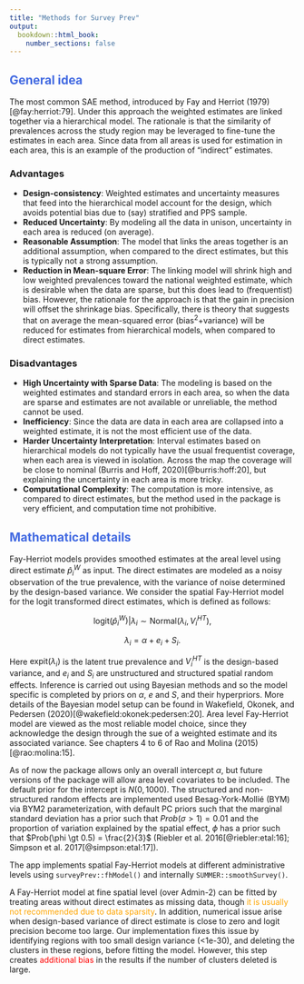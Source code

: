 ```yaml
---
title: "Methods for Survey Prev"
output:
  bookdown::html_book:
    number_sections: false
---
```


## <span style="color:royalblue">General idea</span>

The most common SAE method, introduced by Fay and Herriot
(1979)[@fay:herriot:79]. Under this approach the weighted estimates are linked together via a hierarchical model. The
rationale is that the similarity of prevalences across the study region may be leveraged to fine-tune the
estimates in each area. Since data from all areas is used for estimation in each area, this is an example of
the production of “indirect” estimates.

### Advantages 
- **Design-consistency**: Weighted estimates and uncertainty measures that feed into the hierarchical model account for the design, which avoids potential bias due to (say) stratified and PPS sample.
- **Reduced Uncertainty**: By modeling all the data in unison, uncertainty in each area is reduced (on average).
- **Reasonable Assumption**: The model that links the areas together is an additional assumption, when compared to the direct
estimates, but this is typically not a strong assumption.
- **Reduction in Mean-square Error**: The linking model will shrink high and low weighted prevalences toward the national weighted estimate, which is desirable when the data are sparse, but this does lead to (frequentist) bias. However, the rationale for the approach is that the gain in precision will offset the shrinkage bias. Specifically, there is theory that suggests that on average the mean-squared error ($\text{bias}^2$+variance) will be reduced for estimates from hierarchical models, when compared to direct estimates.

### Disadvantages
- **High Uncertainty with Sparse Data**:  The modeling is based on the weighted estimates and standard errors in each area, so when the data are sparse and estimates are not available or unreliable, the method cannot be used.
- **Inefficiency**: Since the data are data in each area are collapsed into a weighted estimate, it is not the most efficient
use of the data.
- **Harder Uncertainty Interpretation**: Interval estimates based on hierarchical models do not typically have the usual frequentist coverage, when each area is viewed in isolation. Across the map the coverage will be close to nominal (Burris and Hoff, 2020)[@burris:hoff:20], but explaining the uncertainty in each area is more tricky.
- **Computational Complexity**:  The computation is more intensive, as compared to direct estimates, but the method used in the
package is very efficient, and computation time not prohibitive.

## <span style="color:royalblue">Mathematical details</span>

Fay-Herriot models provides smoothed estimates at the areal level using direct estimate $\hat p^{W}_{i}$ as input. The direct estimates are modeled as a noisy observation of the true prevalence, with the variance of noise determined by the design-based variance. We consider the spatial Fay-Herriot model for the logit transformed direct estimates, which is defined as follows:

$$\text{logit}(\hat p^{W}_{i})|\lambda_{i} \sim\textrm{Normal}(\lambda_{i}, V_{i}^{HT}),$$

$$\lambda_{i}= \alpha + e_i+S_i.$$

Here $\text{expit}(\lambda_{i})$ is the latent true prevalence and $V_{i}^{HT}$ is the design-based variance, and $e_i$ and $S_i$ are unstructured and structured spatial random effects. Inference is carried out using Bayesian methods and so the model specific is completed by priors on $\alpha$, $e$ and $S$, and their hyperpriors. More details of the Bayesian model setup can be found in Wakefield, Okonek, and
Pedersen (2020)[@wakefield:okonek:pedersen:20]. Area level Fay-Herriot model are viewed as the most reliable model choice, since they acknowledge the design through the sue of a weighted estimate and its associated variance. See chapters 4 to 6 of Rao and Molina (2015)[@rao:molina:15].


As of now the package allows only an overall intercept $\alpha$, but future versions of the package will allow area level covariates to be included. The default prior for the intercept is $N(0, 1000)$. The structured and non-structured random effects are implemented used Besag-York-Mollié (BYM) via BYM2 parameterization, with default PC priors such that the marginal standard deviation has a prior such that $Prob(\sigma > 1) = 0.01$ and the proportion of variation explained by the spatial effect, $\phi$ has a prior such that $Prob(\phi \gt 0.5) = \frac{2}{3}$ (Riebler et al. 2016[@riebler:etal:16]; Simpson et al. 2017[@simpson:etal:17]).

The app implements spatial Fay-Herriot models at different administrative levels using `surveyPrev::fhModel()` and internally `SUMMER::smoothSurvey()`.

A Fay-Herriot model at fine spatial level (over Admin-2) can be fitted by treating areas without direct estimates as missing data, though <span style="color:orange">it is usually not recommended due to data sparsity</span>. In addition, numerical issue arise when design-based variance of direct estimate is close to zero and logit precision become too large. Our implementation fixes this issue by identifying regions with too small design variance (<1e-30), and deleting the clusters in these regions, before fitting the model. However, this step creates <span style="color:red">additional bias</span> in the results if the number of clusters deleted is large.
